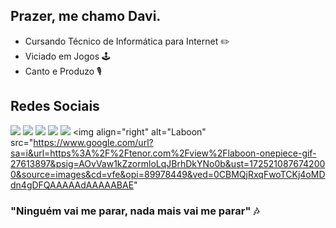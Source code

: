## Prazer, me chamo Davi.
- Cursando Técnico de Informática para Internet ✏️
- Viciado em Jogos 🕹️
- Canto e Produzo 🎙️
## Redes Sociais
<a href="https://www.youtube.com/@amoreutv" target="_blank"><img src="https://img.shields.io/badge/YouTube-FF0000?style=for-the-badge&logo=youtube&logoColor=white" target="_blank"></a>
  <a href="https://instagram.com/amoreutv" target="_blank"><img src="https://img.shields.io/badge/-Instagram-%23E4405F?style=for-the-badge&logo=instagram&logoColor=white" target="_blank"></a>
    <a href="https://open.spotify.com/intl-pt/artist/6cS7BCjWRti8oN9043Tt3K?si=hYYRK301Ra-pWt2xBJp03w" target="_blank"><img src="https://img.shields.io/badge/Spotify-1ED760?&style=for-the-badge&logo=spotify&logoColor=white" target="_blank"></a>
        <a href="https://steamcommunity.com/profiles/76561199650809643/" target="_blank"><img src="https://img.shields.io/badge/Steam-000000?style=for-the-badge&logo=steam&logoColor=white" target="_blank"></a>
            <a href="https://x.com/amoreutv" target="_blank"><img src="https://img.shields.io/badge/Twitter-1DA1F2?style=for-the-badge&logo=twitter&logoColor=white" target="_blank"></a>
<img align="right" alt="Laboon" src="https://www.google.com/url?sa=i&url=https%3A%2F%2Ftenor.com%2Fview%2Flaboon-onepiece-gif-27613897&psig=AOvVaw1kZzormloLqJBrhDkYNo0b&ust=1725210876742000&source=images&cd=vfe&opi=89978449&ved=0CBMQjRxqFwoTCKj4oMDdn4gDFQAAAAAdAAAAABAE"
### "Ninguém vai me parar, nada mais vai me parar" 🎶

